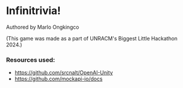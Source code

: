 # Infinitrivia!

Authored by Marlo Ongkingco

(This game was made as a part of UNRACM's Biggest Little Hackathon 2024.)

### Resources used:

- https://github.com/srcnalt/OpenAI-Unity
- https://github.com/mockapi-io/docs
